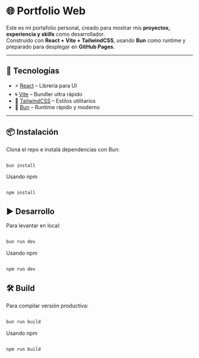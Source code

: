 # 🌐 Portfolio Web

Este es mi portafolio personal, creado para mostrar mis **proyectos, experiencia y skills** como desarrollador.  
Construido con **React + Vite + TailwindCSS**, usando **Bun** como runtime y preparado para desplegar en **GitHub Pages**.

---

## 🚀 Tecnologías
- ⚡ [React](https://react.dev/) – Librería para UI
- 🌀 [Vite](https://vitejs.dev/) – Bundler ultra rápido
- 🎨 [TailwindCSS](https://tailwindcss.com/) – Estilos utilitarios
- 🐇 [Bun](https://bun.sh/) – Runtime rápido y moderno

---

## 📦 Instalación

Cloná el repo e instalá dependencias con Bun:

```bash

bun install

```
Usando npm

```bash 

npm install

```

## ▶️ Desarrollo 

Para levantar en local:

```bash 

bun run dev 

```

Usando npm

```bash

npm run dev

```

## 🛠 Build

Para compilar versión productiva:

```bash 

bun run build 

```

Usando npm

```bash

npm run build

```

